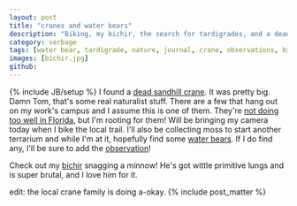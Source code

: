 ```yaml
---
layout: post
title: "cranes and water bears"
description: "Biking, my bichir, the search for tardigrades, and a dead crane."
category: verbage
tags: [water bear, tardigrade, nature, journal, crane, observations, bichir]
images: [bichir.jpg]
github: 
---
```

{% include JB/setup %}
I found a [dead sandhill crane](http://www.inaturalist.org/observations/284624). It was pretty big. Damn Tom, that's some real naturalist stuff. There are a few that hang out on my work's campus and I assume this is one of them. They're [not doing too well in Florida](https://en.wikipedia.org/wiki/Sandhill_Crane#Status_and_conservation), but I'm rooting for them! Will be bringing my camera today when I bike the local trail. I'll also be collecting moss to start another terrarium and while I'm at it, hopefully find some [water bears](https://en.wikipedia.org/wiki/Tardigrade). If I do find any, I'll be sure to add the [observation](http://www.inaturalist.org/observations?taxon_id=124337)! 

Check out my [bichir](https://en.wikipedia.org/wiki/Polypterus_senegalus) snagging a minnow! He's got wittle primitive lungs and is super brutal, and I love him for it.

edit: the local crane family is doing a-okay.
{% include post_matter %}
